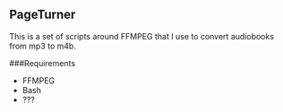 ## PageTurner
This is a set of scripts around FFMPEG that I use to convert audiobooks from mp3 to m4b.

###Requirements

- FFMPEG
- Bash
- ???
